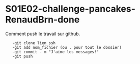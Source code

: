 # S01E02-challenge-pancakes-RenaudBrn-done

Comment push le travail sur github.
```-création répertoire
   -git clone lien_ssh
   -git add nom_fichier (ou . pour tout le dossier)
   -git commit - m "J'aime les messages!"
   -git push



